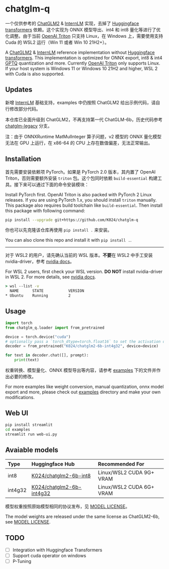 
# chatglm-q

一个仅供参考的 [ChatGLM2](https://huggingface.co/THUDM/chatglm2-6b) & [InternLM](https://github.com/InternLM/InternLM) 实现，去掉了 [Huggingface transformers](https://huggingface.co/docs/transformers) 依赖。这个实现为 ONNX 模型导出、int4 和 int8 量化等进行了优化调整。由于当前 [OpenAI Triton](https://github.com/openai/triton) 只支持 Linux，在 Windows 上，需要使用支持 Cuda 的 WSL2 运行（Win 11 或者 Win 10 21H2+）。

A [ChatGLM2](https://huggingface.co/THUDM/chatglm2-6b) & [InternLM](https://github.com/InternLM/InternLM) reference implementation without [Huggingface transformers](https://huggingface.co/docs/transformers). This implementation is optimized for ONNX export, int8 & int4 [GPTQ](https://github.com/IST-DASLab/gptq) quantization and more. Currently [OpenAI Triton](https://github.com/openai/triton) only supports Linux. If your host system is Windows 11 or Windows 10 21H2 and higher, WSL 2 with Cuda is also supported.

## Updates

新增 [InternLM](https://github.com/InternLM/InternLM) 基础支持，examples 中仍按照 ChatGLM2 给出示例代码，请自行修改部分代码。

本仓库已全面升级到 ChatGLM2，不再支持第一代 ChatGLM-6b，历史代码参考 [chatglm-legacy](https://github.com/K024/chatglm-q/tree/chatglm-legacy) 分支。

注：由于 ONNXRuntime MatMulInteger 算子问题，v2 模型的 ONNX 量化模型无法在 GPU 上运行，在 x86-64 的 CPU 上存在数值偏差，无法正常输出。

## Installation

首先需要安装依赖项 PyTorch。如果是 PyTorch 2.0 版本，其内置了 OpenAI Triton，否则需要额外安装 `triton` 包。这个包同时依赖 `build-essential` 构建工具。接下来可以通过下面的命令安装模块：

Install PyTorch first. OpenAI Triton is also packed with PyTorch 2 Linux releases. If you are using PyTorch 1.x, you should install `triton` manually. This package also requires build toolchain like `build-essential`. Then install this package with following command:

```bash
pip install --upgrade git+https://github.com/K024/chatglm-q
```

你也可以先克隆该仓库再使用 `pip install .` 来安装。

You can also clone this repo and install it with `pip install .`.

---

对于 WSL2 的用户，请先确认当前的 WSL 版本。**不要**在 WSL2 中手工安装 nvidia-driver，参考 [nvidia docs](https://docs.nvidia.com/cuda/wsl-user-guide/index.html)。

For WSL 2 users, first check your WSL version. **DO NOT** install nvidia-driver in WSL 2. For more details, see [nvidia docs](https://docs.nvidia.com/cuda/wsl-user-guide/index.html).

```bat
> wsl --list -v
  NAME      STATE           VERSION
* Ubuntu    Running         2
```

## Usage

```python
import torch
from chatglm_q.loader import from_pretrained

device = torch.device("cuda")
# optionally pass a `torch_dtype=torch.float16` to set the activation dtype
decoder = from_pretrained("K024/chatglm2-6b-int4g32", device=device)

for text in decoder.chat([], prompt):
    print(text)
```

权重转换、模型量化、ONNX 模型导出等内容，请参考 [examples](./examples) 下的文件并作出必要的修改。

For more examples like weight conversion, manual quantization, onnx model export and more, please check out [examples](./examples) directory and make your own modifications.

## Web UI

```bash
pip install streamlit
cd examples
streamlit run web-ui.py
```

## Avaiable models

| Type      | Huggingface Hub                                                               | Recommended For                               |
| :-------- | :---------------------------------------------------------------------------- | :-------------------------------------------- |
| int8      | [K024/chatglm2-6b-int8](https://huggingface.co/K024/chatglm2-6b-int8)           | Linux/WSL2 CUDA 9G+ VRAM                      |
| int4g32   | [K024/chatglm2-6b-int4g32](https://huggingface.co/K024/chatglm2-6b-int4g32)     | Linux/WSL2 CUDA 6G+ VRAM                      |

模型权重按照原始模型相同的协议发布，见 [MODEL LICENSE](https://huggingface.co/THUDM/chatglm2-6b/blob/main/MODEL_LICENSE)。

The model weights are released under the same license as ChatGLM2-6b, see [MODEL LICENSE](https://huggingface.co/THUDM/chatglm2-6b/blob/main/MODEL_LICENSE).

## TODO

- [ ] Integration with Huggingface Transformers
- [ ] Support cuda operator on windows
- [ ] P-Tuning
